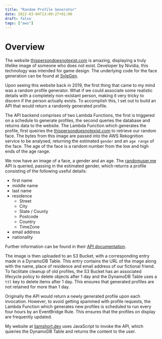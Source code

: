 ```yaml
---
title: "Random Profile Generator"
date: 2022-03-04T13:09:27+01:00
draft: false
tags: ["aws"]
---
```


# Overview

The website [thispersondoesnotexist.com](thispersondoesnotexist.com) is amazing, displaying a truly lifelike image of someone who does not exist. Developer by Nividia, this technology was intended for game design. The underlying code for the face generation can be found at [SyleGen](https://github.com/NVlabs/stylegan?fbclid=IwAR1qJiZfqcWipbv-LP0sWtw7IdnXzCN0lr9j8M9d2v1y40N41PZuPOeiOl0).

Upon seeing this website back in 2019, the first thing that came to my mind was a random profile generator. What if we could associate some realistic details with a completely non-existant person, making it very tricky to discern if the person actually exists. To accomplish this, I set out to build an API that would return a randomly generated profile.

The API backend comprises of two Lambda Functions, the first is triggered on a schedule to generate profiles, the second queries the database and returns data to the website. The Lambda Function which generates the profile, first queiries the [thispersondoesnotexist.com](thispersondoesnotexist.com) to retrieve our random face. The bytes from this image are passed into the AWS Rekognition service to be analysed, returning the estimated `gender` and an `age range` of the face. The age of the face is a random number from the low and high ends of the age range.

We now have an image of a face, a gender and an age. The [randomuser.me](https://randomuser.me/api/) API is queried, passing in the estimated gender, which returns a profile consisting of the following useful details:

- first name
- middle name
- last name
- residence
  - Street
  - City
  - State / County
  - Postcode
  - Country
  - TimeZone
- email address
- nationality

Further information can be found in their [API documentation](https://randomuser.me/documentation).

The image is then uploaded to an S3 Bucket, with a corresponding entry made in a DynamoDB Table. This entry contains the URL of the image along with the name, place of residence and email address of our fictional friend. To facilitate cleanup of old profiles, the S3 Bucket has an associated lifecycle policy to delete objects after 1 day and the DynamoDB Table uses a `ttl` key to delete items after 1 day. This ensures that generated profiles are not retained for more than 1 day.

Originally the API would return a newly generated profile upon each invocation. However, to avoid getting spammed with profile requests, the Lambda Function which generates new profiles is scheduled to run every four hours by an EventBridge Rule. This ensures that the profiles on display are frequently updated.

My website at [liamshort.dev](https://liamshort.dev/profiles) uses JavaScript to invoke the API, which quieries the DynamoDB Table and returns the content to the user.
